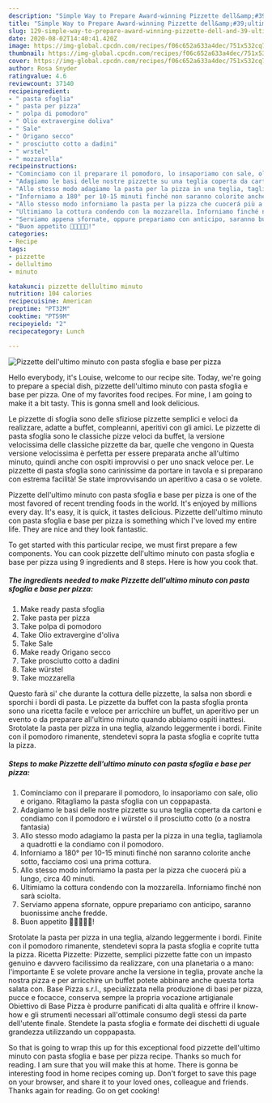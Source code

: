 ```yaml
---
description: "Simple Way to Prepare Award-winning Pizzette dell&amp;#39;ultimo minuto con pasta sfoglia e base per pizza"
title: "Simple Way to Prepare Award-winning Pizzette dell&amp;#39;ultimo minuto con pasta sfoglia e base per pizza"
slug: 129-simple-way-to-prepare-award-winning-pizzette-dell-and-39-ultimo-minuto-con-pasta-sfoglia-e-base-per-pizza
date: 2020-08-02T14:40:41.420Z
image: https://img-global.cpcdn.com/recipes/f06c652a633a4dec/751x532cq70/pizzette-dellultimo-minuto-con-pasta-sfoglia-e-base-per-pizza-recipe-main-photo.jpg
thumbnail: https://img-global.cpcdn.com/recipes/f06c652a633a4dec/751x532cq70/pizzette-dellultimo-minuto-con-pasta-sfoglia-e-base-per-pizza-recipe-main-photo.jpg
cover: https://img-global.cpcdn.com/recipes/f06c652a633a4dec/751x532cq70/pizzette-dellultimo-minuto-con-pasta-sfoglia-e-base-per-pizza-recipe-main-photo.jpg
author: Rosa Snyder
ratingvalue: 4.6
reviewcount: 37140
recipeingredient:
- " pasta sfoglia"
- " pasta per pizza"
- " polpa di pomodoro"
- " Olio extravergine doliva"
- " Sale"
- " Origano secco"
- " prosciutto cotto a dadini"
- " wrstel"
- " mozzarella"
recipeinstructions:
- "Cominciamo con il preparare il pomodoro, lo insaporiamo con sale, olio e origano. Ritagliamo la pasta sfoglia con un coppapasta."
- "Adagiamo le basi delle nostre pizzette su una teglia coperta da cartoni e condiamo con il pomodoro e i würstel o il prosciutto cotto (o a nostra fantasia)"
- "Allo stesso modo adagiamo la pasta per la pizza in una teglia, tagliamola a quadrotti e la condiamo con il pomodoro."
- "Inforniamo a 180° per 10-15 minuti finché non saranno colorite anche sotto, facciamo così una prima cottura."
- "Allo stesso modo inforniamo la pasta per la pizza che cuocerá più a lungo, circa 40 minuti."
- "Ultimiamo la cottura condendo con la mozzarella. Inforniamo finché non sarà sciolta."
- "Serviamo appena sfornate, oppure prepariamo con anticipo, saranno buonissime anche fredde."
- "Buon appetito 🌻🌻🌻🌻🌻!"
categories:
- Recipe
tags:
- pizzette
- dellultimo
- minuto

katakunci: pizzette dellultimo minuto 
nutrition: 104 calories
recipecuisine: American
preptime: "PT32M"
cooktime: "PT59M"
recipeyield: "2"
recipecategory: Lunch

---
```



![Pizzette dell&#39;ultimo minuto con pasta sfoglia e base per pizza](https://img-global.cpcdn.com/recipes/f06c652a633a4dec/751x532cq70/pizzette-dellultimo-minuto-con-pasta-sfoglia-e-base-per-pizza-recipe-main-photo.jpg)

Hello everybody, it's Louise, welcome to our recipe site. Today, we're going to prepare a special dish, pizzette dell&#39;ultimo minuto con pasta sfoglia e base per pizza. One of my favorites food recipes. For mine, I am going to make it a bit tasty. This is gonna smell and look delicious.

Le pizzette di sfoglia sono delle sfiziose pizzette semplici e veloci da realizzare, adatte a buffet, compleanni, aperitivi con gli amici. Le pizzette di pasta sfoglia sono le classiche pizze veloci da buffet, la versione velocissima delle classiche pizzette da bar, quelle che vengono in Questa versione velocissima è perfetta per essere preparata anche all&#39;ultimo minuto, quindi anche con ospiti improvvisi o per uno snack veloce per. Le pizzette di pasta sfoglia sono carinissime da portare in tavola e si preparano con estrema facilità! Se state improvvisando un aperitivo a casa o se volete.

Pizzette dell&#39;ultimo minuto con pasta sfoglia e base per pizza is one of the most favored of recent trending foods in the world. It's enjoyed by millions every day. It's easy, it is quick, it tastes delicious. Pizzette dell&#39;ultimo minuto con pasta sfoglia e base per pizza is something which I've loved my entire life. They are nice and they look fantastic.


To get started with this particular recipe, we must first prepare a few components. You can cook pizzette dell&#39;ultimo minuto con pasta sfoglia e base per pizza using 9 ingredients and 8 steps. Here is how you cook that.

<!--inarticleads1-->

##### The ingredients needed to make Pizzette dell&#39;ultimo minuto con pasta sfoglia e base per pizza:

1. Make ready  pasta sfoglia
1. Take  pasta per pizza
1. Take  polpa di pomodoro
1. Take  Olio extravergine d&#39;oliva
1. Take  Sale
1. Make ready  Origano secco
1. Take  prosciutto cotto a dadini
1. Take  würstel
1. Take  mozzarella


Questo farà si&#39; che durante la cottura delle pizzette, la salsa non sbordi e sporchi i bordi di pasta. Le pizzette da buffet con la pasta sfoglia pronta sono una ricetta facile e veloce per arricchire un buffet, un aperitivo per un evento o da preparare all&#39;ultimo minuto quando abbiamo ospiti inattesi. Srotolate la pasta per pizza in una teglia, alzando leggermente i bordi. Finite con il pomodoro rimanente, stendetevi sopra la pasta sfoglia e coprite tutta la pizza. 

<!--inarticleads2-->

##### Steps to make Pizzette dell&#39;ultimo minuto con pasta sfoglia e base per pizza:

1. Cominciamo con il preparare il pomodoro, lo insaporiamo con sale, olio e origano. Ritagliamo la pasta sfoglia con un coppapasta.
1. Adagiamo le basi delle nostre pizzette su una teglia coperta da cartoni e condiamo con il pomodoro e i würstel o il prosciutto cotto (o a nostra fantasia)
1. Allo stesso modo adagiamo la pasta per la pizza in una teglia, tagliamola a quadrotti e la condiamo con il pomodoro.
1. Inforniamo a 180° per 10-15 minuti finché non saranno colorite anche sotto, facciamo così una prima cottura.
1. Allo stesso modo inforniamo la pasta per la pizza che cuocerá più a lungo, circa 40 minuti.
1. Ultimiamo la cottura condendo con la mozzarella. Inforniamo finché non sarà sciolta.
1. Serviamo appena sfornate, oppure prepariamo con anticipo, saranno buonissime anche fredde.
1. Buon appetito 🌻🌻🌻🌻🌻!


Srotolate la pasta per pizza in una teglia, alzando leggermente i bordi. Finite con il pomodoro rimanente, stendetevi sopra la pasta sfoglia e coprite tutta la pizza. Ricetta Pizzette: Pizzette, semplici pizzette fatte con un impasto genuino e davvero facilissimo da realizzare, con una planetaria o a mano: l&#39;importante E se volete provare anche la versione in teglia, provate anche la nostra pizza e per arricchire un buffet potete abbinare anche questa torta salata con. Base Pizza s.r.l., specializzata nella produzione di basi per pizza, pucce e focacce, conserva sempre la propria vocazione artigianale Obiettivo di Base Pizza è produrre panificati di alta qualità e offrire il know-how e gli strumenti necessari all&#39;ottimale consumo degli stessi da parte dell&#39;utente finale. Stendete la pasta sfoglia e formate dei dischetti di uguale grandezza utilizzando un coppapasta. 

So that is going to wrap this up for this exceptional food pizzette dell&#39;ultimo minuto con pasta sfoglia e base per pizza recipe. Thanks so much for reading. I am sure that you will make this at home. There is gonna be interesting food in home recipes coming up. Don't forget to save this page on your browser, and share it to your loved ones, colleague and friends. Thanks again for reading. Go on get cooking!
